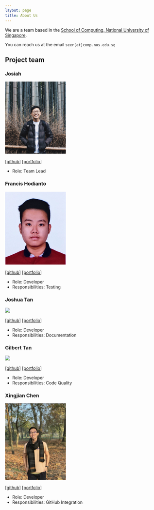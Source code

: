```yaml
---
layout: page
title: About Us
---
```


We are a team based in the [School of Computing, National University of Singapore](http://www.comp.nus.edu.sg).

You can reach us at the email `seer[at]comp.nus.edu.sg`

## Project team

### Josiah

<img src="images/josiahkhoo.png" width="200px">

[[github](https://github.com/josiahkhoo)]
[[portfolio](team/josiah.md)]

* Role: Team Lead

### Francis Hodianto

<img src="images/fh-30.png" width="200px">

[[github](https://github.com/FH-30)] 
[[portfolio](team/francis.md)]

* Role: Developer
* Responsibilities: Testing

### Joshua Tan

<img src="images/joshtyf.png" width="200px">

[[github](http://github.com/joshtyf)]
[[portfolio](team/joshua.md)]

* Role: Developer
* Responsibilities: Documentation

### Gilbert Tan

<img src="images/gilberttan19.png" width="200px">

[[github](https://github.com/GilbertTan19)]
[[portfolio](team/gilbert.md)]

* Role: Developer
* Responsibilities: Code Quality

### Xingjian Chen

<img src="images/chenxj98.png" width="200px">

[[github](https://github.com/ChenXJ98)]
[[portfolio](team/xingjian.md)]

* Role: Developer
* Responsibilities: GitHub Integration
